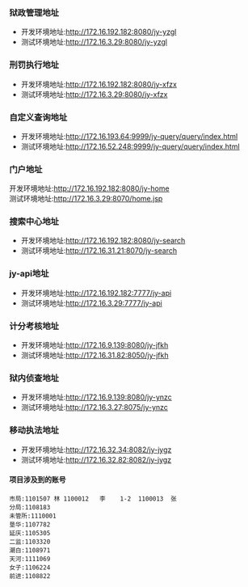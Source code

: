 
### 狱政管理地址
* 开发环境地址:http://172.16.192.182:8080/jy-yzgl  
* 测试环境地址:http://172.16.3.29:8080/jy-yzgl
### 刑罚执行地址
* 开发环境地址:http://172.16.192.182:8080/jy-xfzx  
* 测试环境地址:http://172.16.3.29:8080/jy-xfzx
### 自定义查询地址
* 开发环境地址:http://172.16.193.64:9999/jy-query/query/index.html  
* 测试环境地址:http://172.16.52.248:9999/jy-query/query/index.html
### 门户地址
开发环境地址:http://172.16.192.182:8080/jy-home  
测试环境地址:http://172.16.3.29:8070/home.jsp
### 搜索中心地址
* 开发环境地址:http://172.16.192.182:8080/jy-search  
* 测试环境地址:http://172.16.31.21:8070/jy-search
### jy-api地址
* 开发环境地址:http://172.16.192.182:7777/jy-api  
* 测试环境地址:http://172.16.3.29:7777/jy-api
### 计分考核地址
* 开发环境地址:http://172.16.9.139:8080/jy-jfkh  
* 测试环境地址:http://172.16.31.82:8050/jy-jfkh
### 狱内侦查地址
* 开发环境地址:http://172.16.9.139:8080/jy-ynzc  
* 测试环境地址:http://172.16.3.27:8075/jy-ynzc
### 移动执法地址
* 开发环境地址:http://172.16.32.34:8082/jy-jygz   
* 测试环境地址:http://172.16.32.82:8082/jy-jygz 
#### 项目涉及到的账号
    市局:1101507 林 1100012   李    1-2  1100013  张
	分局:1108183
	未管所:1110001
	垦华:1107782
	延庆:1105305
	二监:1103320
	潮白:1108971 
	天河:1111069
	女子:1106224
	前进:1108822
